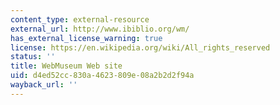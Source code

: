 ```yaml
---
content_type: external-resource
external_url: http://www.ibiblio.org/wm/
has_external_license_warning: true
license: https://en.wikipedia.org/wiki/All_rights_reserved
status: ''
title: WebMuseum Web site
uid: d4ed52cc-830a-4623-809e-08a2b2d2f94a
wayback_url: ''
---
```

